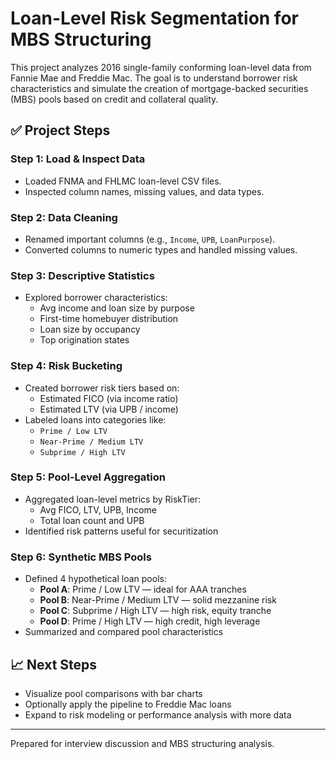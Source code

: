 
# Loan-Level Risk Segmentation for MBS Structuring

This project analyzes 2016 single-family conforming loan-level data from Fannie Mae and Freddie Mac. The goal is to understand borrower risk characteristics and simulate the creation of mortgage-backed securities (MBS) pools based on credit and collateral quality.

## ✅ Project Steps

### Step 1: Load & Inspect Data
- Loaded FNMA and FHLMC loan-level CSV files.
- Inspected column names, missing values, and data types.

### Step 2: Data Cleaning
- Renamed important columns (e.g., `Income`, `UPB`, `LoanPurpose`).
- Converted columns to numeric types and handled missing values.

### Step 3: Descriptive Statistics
- Explored borrower characteristics:
  - Avg income and loan size by purpose
  - First-time homebuyer distribution
  - Loan size by occupancy
  - Top origination states

### Step 4: Risk Bucketing
- Created borrower risk tiers based on:
  - Estimated FICO (via income ratio)
  - Estimated LTV (via UPB / income)
- Labeled loans into categories like:
  - `Prime / Low LTV`
  - `Near-Prime / Medium LTV`
  - `Subprime / High LTV`

### Step 5: Pool-Level Aggregation
- Aggregated loan-level metrics by RiskTier:
  - Avg FICO, LTV, UPB, Income
  - Total loan count and UPB
- Identified risk patterns useful for securitization

### Step 6: Synthetic MBS Pools
- Defined 4 hypothetical loan pools:
  - **Pool A**: Prime / Low LTV — ideal for AAA tranches
  - **Pool B**: Near-Prime / Medium LTV — solid mezzanine risk
  - **Pool C**: Subprime / High LTV — high risk, equity tranche
  - **Pool D**: Prime / High LTV — high credit, high leverage
- Summarized and compared pool characteristics

## 📈 Next Steps
- Visualize pool comparisons with bar charts
- Optionally apply the pipeline to Freddie Mac loans
- Expand to risk modeling or performance analysis with more data

---

Prepared for interview discussion and MBS structuring analysis.
